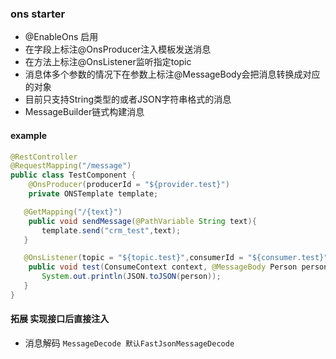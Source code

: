 ### ons starter

- @EnableOns 启用
- 在字段上标注@OnsProducer注入模板发送消息
- 在方法上标注@OnsListener监听指定topic
- 消息体多个参数的情况下在参数上标注@MessageBody会把消息转换成对应的对象
- 目前只支持String类型的或者JSON字符串格式的消息
- MessageBuilder链式构建消息
#### example

```java
@RestController
@RequestMapping("/message")
public class TestComponent {
    @OnsProducer(producerId = "${provider.test}")
    private ONSTemplate template;

   @GetMapping("/{text}")
    public void sendMessage(@PathVariable String text){
       template.send("crm_test",text);
   }

   @OnsListener(topic = "${topic.test}",consumerId = "${consumer.test}")
    public void test(ConsumeContext context, @MessageBody Person person, Message message){
       System.out.println(JSON.toJSON(person));
   }
}
```

#### 拓展 实现接口后直接注入

- 消息解码 `MessageDecode 默认FastJsonMessageDecode`
